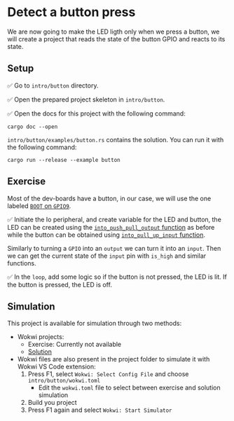 # Detect a button press

We are now going to make the LED ligth only when we press a button, we will create a
project that reads the state of the button GPIO and reacts to its state.


## Setup

✅ Go to `intro/button` directory.

✅ Open the prepared project skeleton in `intro/button`.

✅ Open the docs for this project with the following command:

```
cargo doc --open
```

`intro/button/examples/button.rs` contains the solution. You can run it with the following command:

```shell
cargo run --release --example button
```

## Exercise

Most of the dev-boards have a button, in our case, we will use the one labeled [`BOOT` on `GPIO9`].


✅ Initiate the Io peripheral, and create variable for the LED and button, the LED can be created using the
[`into_push_pull_output` function][into-push-pull-output] as before while the button can be obtained using
[`into_pull_up_input` function][into-pull-up-input].

Similarly to turning a `GPIO` into an `output` we can turn it into an `input`. Then we can get the current state of the `input` pin with `is_high` and similar functions.

✅ In the `loop`, add some logic so if the button is not pressed, the LED is lit. If the button is pressed, the LED is off.

[`BOOT` on `GPIO9`]: https://github.com/esp-rs/esp-rust-board#ios
[into-pull-up-input]: https://docs.esp-rs.org/esp-hal/esp-hal/0.16.1/esp32c3/esp_hal/gpio/struct.GpioPin.html#method.into_pull_up_input
[into-push-pull-output]: https://docs.esp-rs.org/esp-hal/esp-hal/0.16.1/esp32c3/esp_hal/gpio/struct.GpioPin.html#method.into_push_pull_output

## Simulation

This project is available for simulation through two methods:
- Wokwi projects:
  - Exercise: Currently not available
  - [Solution](https://wokwi.com/projects/382725583123606529?build-cache=disable)
- Wokwi files are also present in the project folder to simulate it with Wokwi VS Code extension:
   1. Press F1, select `Wokwi: Select Config File` and choose `intro/button/wokwi.toml`
      - Edit the `wokwi.toml` file to select between exercise and solution simulation
   2. Build you project
   3. Press F1 again and select `Wokwi: Start Simulator`
